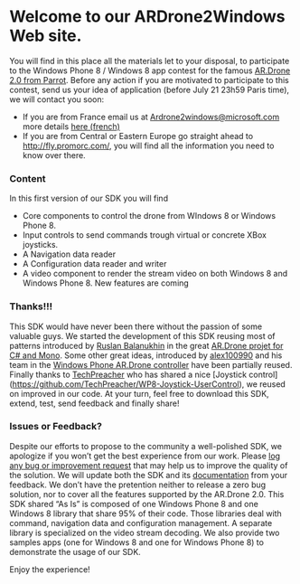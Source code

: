 Welcome to our ARDrone2Windows Web site.
===

You will find in this place all the materials let to your disposal, to participate to the Windows Phone 8 / Windows 8 app contest for the famous [AR.Drone 2.0 from Parrot](http://ardrone2.parrot.com/). Before any action if you are motivated to participate to this contest, send us your idea of application (before July 21 23h59 Paris time), we will contact you soon:
-  If you are from France email us at Ardrone2windows@microsoft.com more details [here (french)](http://www.anthonyvirapin.com/concours-parrot-microsoft/)
-  If you are from Central or Eastern Europe go straight ahead to http://fly.promorc.com/, you will find all the information you need to know over there.

<!--<img src="https://github.com/ARDrone2Windows/SDK/blob/master/Images/FreeFlight.png?raw=true" />-->

### Content
In this first version of our SDK you will find
- Core components to control the drone from WIndows 8 or Windows Phone 8.
- Input controls to send commands trough virtual or concrete XBox joysticks.
- A Navigation data reader
- A Configuration data reader and writer
- A video component to render the stream video on both Windows 8 and Windows Phone 8.
New features are coming

### Thanks!!!
This SDK would have never been there without the passion of some valuable guys. We started the development of this SDK reusing most of patterns introduced by [Ruslan Balanukhin]( https://github.com/Ruslan-B) in the great [AR.Drone projet for C# and Mono](https://github.com/Ruslan-B/AR.Drone). Some other great ideas, introduced by [alex100990](http://www.codeplex.com/site/users/view/alex100990) and his team in the [Windows Phone AR.Drone controller]( http://wp7ardrone.codeplex.com/) have been partially reused. Finally thanks to [TechPreacher](https://github.com/TechPreacher) who has shared a nice [Joystick control] (https://github.com/TechPreacher/WP8-Joystick-UserControl), we reused on improved in our code.
At your turn, feel free to download this SDK, extend, test, send feedback and finally share!

### Issues or Feedback?
Despite our efforts to propose to the community a well-polished SDK, we apologize if you won’t get the best experience from our work. Please [log any bug or improvement request](https://github.com/ARDrone2Windows/SDK/issues/new) that may help us to improve the quality of the solution. We will update both the SDK and its [documentation](https://github.com/ARDrone2Windows/SDK/wiki) from your feedback. We don’t have the pretention neither to release a zero bug solution, nor to cover all the features supported by the AR.Drone 2.0. 
This SDK shared “As Is” is composed of one Windows Phone 8 and one Windows 8 library that share 95% of their code. Those libraries deal with command, navigation data and configuration management. A separate library is specialized on the video stream decoding. We also provide two samples apps (one for Windows 8 and one for Windows Phone 8) to demonstrate the usage of our SDK.

Enjoy the experience!
